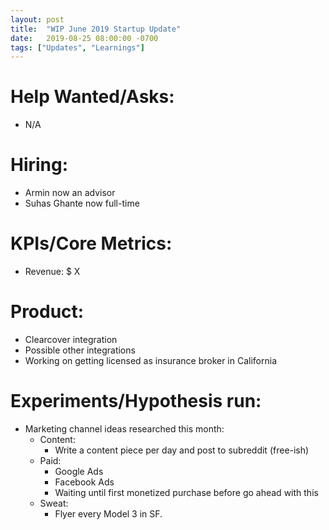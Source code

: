 ```yaml
---
layout: post
title:  "WIP June 2019 Startup Update"
date:   2019-08-25 08:00:00 -0700
tags: ["Updates", "Learnings"]
---
```


# Help Wanted/Asks:
* N/A

# Hiring: 
* Armin now an advisor
* Suhas Ghante now full-time

# KPIs/Core Metrics:
* Revenue: $ X

# Product:
* Clearcover integration
* Possible other integrations
* Working on getting licensed as insurance broker in California



# Experiments/Hypothesis run:

* Marketing channel ideas researched this month:
	* Content:
		* Write a content piece per day and post to subreddit (free-ish)
	* Paid:
		* Google Ads
		* Facebook Ads
		* Waiting until first monetized purchase before go ahead with this
	* Sweat:
		* Flyer every Model 3 in SF.